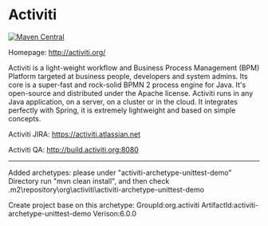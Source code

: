 Activiti
========

[![Maven Central](https://maven-badges.herokuapp.com/maven-central/org.activiti/activiti-engine/badge.svg)](https://maven-badges.herokuapp.com/maven-central/org.activiti/activiti-engine)

Homepage: http://activiti.org/


Activiti is a light-weight workflow and Business Process Management (BPM) Platform targeted at business people, developers and system admins. Its core is a super-fast and rock-solid BPMN 2 process engine for Java. It's open-source and distributed under the Apache license. Activiti runs in any Java application, on a server, on a cluster or in the cloud. It integrates perfectly with Spring, it is extremely lightweight and based on simple concepts. 

Activiti JIRA: https://activiti.atlassian.net

Activiti QA: http://build.activiti.org:8080

------
Added archetypes: please under "activiti-archetype-unittest-demo"
Directory run "mvn clean install", and then check .m2\repository\org\activiti\activiti-archetype-unittest-demo

Create project base on this archetype:
GroupId:org.activiti
ArtifactId:activiti-archetype-unittest-demo
Verison:6.0.0
